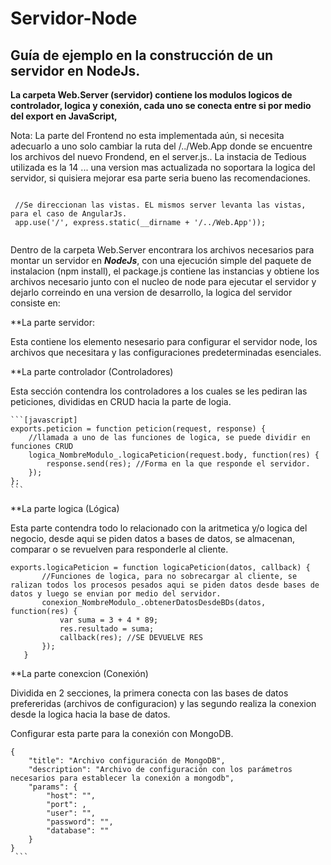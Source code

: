 # Servidor-Node
## Guía de ejemplo en la construcción de un servidor en NodeJs.

 **La carpeta Web.Server (servidor) contiene los modulos logicos de controlador, logica y conexión,  cada uno se conecta entre si por medio del export en JavaScript,** 
 
 
 Nota: La parte del Frontend no esta implementada aún, si necesita adecuarlo a uno solo cambiar la ruta del /../Web.App donde se encuentre los archivos del nuevo Frondend, en el server.js.. La instacia de Tedious utilizada es la 14 ... una version mas actualizada no soportara la logica del servidor, si quisiera mejorar esa parte seria bueno las recomendaciones.
 
 ```[javascript]
 
  //Se direccionan las vistas. EL mismos server levanta las vistas, para el caso de AngularJs.
  app.use('/', express.static(__dirname + '/../Web.App'));
  
  ```
  
  Dentro de la carpeta Web.Server encontrara los archivos necesarios para montar un servidor en ***NodeJs***, con una ejecución simple del paquete de instalacion (npm install), el package.js contiene las instancias y obtiene los archivos necesario junto con el nucleo de node para ejecutar el servidor y dejarlo correindo en una version de desarrollo, la logica del servidor consiste en:

  **La parte servidor:
  
  Esta contiene los elemento nesesario para configurar el servidor node, los archivos que necesitara y las configuraciones predeterminadas esenciales.
  
   **La parte controlador (Controladores)
   
   Esta sección contendra los controladores a los cuales se les pediran las peticiones, divididas en CRUD hacia la parte de logia.
   
    ```[javascript]
    exports.peticion = function peticion(request, response) {
        //llamada a uno de las funciones de logica, se puede dividir en funciones CRUD
        logica_NombreModulo_.logicaPeticion(request.body, function(res) {
            response.send(res); //Forma en la que responde el servidor.
        });
    };
    ```
     
   **La parte logica (Lógica)
   
   Esta parte contendra todo lo relacionado con la aritmetica y/o logica del negocio, desde aqui se piden datos a bases de datos, se almacenan, comparar o se revuelven para responderle al cliente.
   
   ```[javascript]
   exports.logicaPeticion = function logicaPeticion(datos, callback) {
          //Funciones de logica, para no sobrecargar al cliente, se ralizan todos los procesos pesados aqui se piden datos desde bases de datos y luego se envian por medio del servidor.
          conexion_NombreModulo_.obtenerDatosDesdeBDs(datos, function(res) {
              var suma = 3 + 4 * 89;
              res.resultado = suma;
              callback(res); //SE DEVUELVE RES
          });
      }
   ```
   
   **La parte conexcion (Conexión)
   
   Dividida en 2 secciones, la primera conecta con las bases de datos prefereridas (archivos de configuracion) y las segundo realiza la conexion desde la logica hacia la base de datos.
   
   Configurar esta parte para la conexión con MongoDB.
   
   ```[javascript]
   {
       "title": "Archivo configuración de MongoDB",
       "description": "Archivo de configuración con los parámetros necesarios para establecer la conexión a mongodb",
       "params": {
           "host": "",
           "port": ,
           "user": "",
           "password": "",
           "database": ""
       }
   }
    ```
